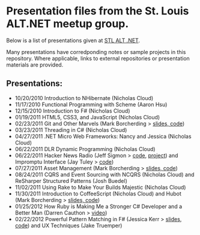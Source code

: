 # Presentation files from the St. Louis ALT.NET meetup group. #

Below is a list of presentations given at [STL ALT .NET](http://www.meetup.com/stlaltdotnet).

Many presentations have corredponding notes or sample projects in this repository.  Where applicable, links to external repositories or presentation materials are provided.

## Presentations: ##

- 10/20/2010 Introduction to NHibernate (Nicholas Cloud)
- 11/17/2010 Functional Programming with Scheme (Aaron Hsu)
- 12/15/2010 Introduction to F# (Nicholas Cloud)
- 01/19/2011 HTML5, CSS3, and JavaScript (Nicholas Cloud)
- 02/23/2011 Git and Other Marvels (Mark Borcherding > [slides, code](https://github.com/MarkBorcherding/altnet-stl-git-presentation))
- 03/23/2011 Threading in C# (Nicholas Cloud)
- 04/27/2011 .NET Micro Web Frameworks: Nancy and Jessica (Nicholas Cloud)
- 06/22/2011 DLR Dynamic Programming (Nicholas Cloud)
- 06/22/2011 Hacker News Radio (Jeff Sigmon > [code](https://github.com/jeffsigmon/hackernewsradio), [project](http://hackernewsradio.com/)) and Impromptu Interface (Jay Tuley > [code](http://code.google.com/p/impromptu-interface/))
- 07/27/2011 Asset Management (Mark Borcherding > [slides, code](https://github.com/MarkBorcherding/altnet-stl-assets-presentation))
- 08/24/2011 CQRS and Event Sourcing with NCQRS (Nicholas Cloud) and ReSharper Structured Patterns (Josh Buedel)
- 11/02/2011 Using Rake to Make Your Builds Majestic (Nicholas Cloud)
- 11/30/2011 Introduction to CoffeeScript (Nicholas Cloud) and Hubot (Mark Borcherding > [slides, code](https://github.com/MarkBorcherding/altnet-stl-hubot-presentation))
- 01/25/2012 How Ruby is Making Me a Stronger C# Developer and a Better Man (Darren Cauthon > [video](http://vimeo.com/25755615))
- 02/22/2012 Powerful Pattern Matching in F# (Jessica Kerr > [slides](http://prezi.com/eyeopqpkcw5s/powerful-pattern-matching-in-f/), [code](https://github.com/jessitron/FSharpPatternMatchingExamples)) and UX Techniques (Jake Truemper)